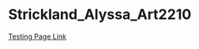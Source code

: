 # Strickland_Alyssa_Art2210

[Testing Page Link](file:///C:/Users/alyss/Documents/GitHub/Strickland_Alyssa_Art2210/GitHubtesting/GitHubtesting.html)
